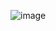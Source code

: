 
![image](https://user-images.githubusercontent.com/61821641/156915273-a629e816-73c2-418c-8077-77f3a5c9e784.png)